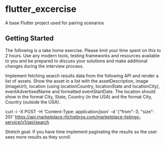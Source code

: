 # flutter_excercise

A base Flutter project used for pairing scenarios

## Getting Started

The following is a take home exercise. Please limit your time spent on this to 2 hours. Use any modern tools, testing frameworks and resources available to you and be prepared to discuss your solutions and make additional changes during the interview process.

Implement fetching search results data from the following API and render a list of assets. Show the asset in a list with the assetDescription, image (imageUrl), location (using locationCountry, locationState and locationCity), eventAdvertisedName and formatted eventStartDate. The location should show in the format City, State, Country (in the USA) and the format City, Country (outside the USA). 

curl -i -X POST -H 'Content-Type: application/json' -d '{"from": 0, "size": 20}' https://api.marketplace.ritchiebros.com/marketplace-listings-service/v1/api/search

Stretch goal: If you have time implement paginating the results so the user sees more results as they scroll.
